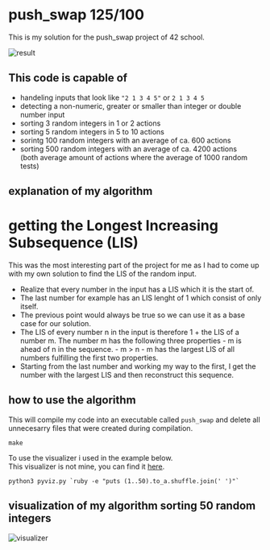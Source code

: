 # push_swap 125/100
This is my solution for the push_swap project of 42 school.<br>

![result](https://github.com/Sirelaw/42_curcus_push_swap/blob/master/readme_addons/Screen%20Shot%202022-08-14%20at%201.17.34%20AM.png)

## This code is capable of
- handeling inputs that look like `"2 1 3 4 5"` or `2 1 3 4 5`<br>
- detecting a non-numeric, greater or smaller than integer or double number input<br>
- sorting 3 random integers in 1 or 2 actions<br>
- sorting 5 random integers in 5 to 10 actions<br>
- sorintg 100 random integers with an average of ca. 600 actions<br>
- sorting 500 random integers with an average of ca. 4200 actions<br>
(both average amount of actions where the average of 1000 random tests)<br>

## explanation of my algorithm

# getting the Longest Increasing Subsequence (LIS)
This was the most interesting part of the project for me as I had to come up with my own solution to find the LIS of the random input.
- Realize that every number in the input has a LIS which it is the start of.
- The last number for example has an LIS lenght of 1 which consist of only itself.
- The previous point would always be true so we can use it as a base case for our solution.
- The LIS of every number n in the input is therefore 1 + the LIS of a number m. The number m has the following three properties
		- m is ahead of n in the sequence.
		- m > n
		- m has the largest LIS of all numbers fulfilling the first two properties.
- Starting from the last number and working my way to the first, I get the number with the largest LIS and then reconstruct this sequence.

## how to use the algorithm
This will compile my code into an executable called `push_swap` and delete all unnecesarry files that were created during compilation.<br>

```
make
```

To use the visualizer i used in the example below.<br>
This visualizer is not mine, you can find it [here](https://github.com/o-reo/push_swap_visualizer "github.com/o-reo/push_swap_visualizer").

```
python3 pyviz.py `ruby -e "puts (1..50).to_a.shuffle.join(' ')"`
```

## visualization of my algorithm sorting 50 random integers
![visualizer](https://github.com/Sirelaw/42_curcus_push_swap/blob/master/readme_addons/Screen-Recording-2022-08-14-at-1.27.54-AM.gif)